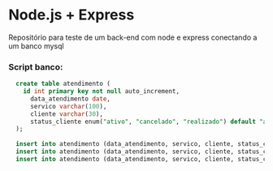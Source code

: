 # Node.js + Express

Repositório para teste de um back-end com node e express conectando a um banco mysql

### Script banco:

```sql 
  create table atendimento (
  	id int primary key not null auto_increment,
      data_atendimento date,
      servico varchar(100),
      cliente varchar(30),
      status_cliente enum("ativo", "cancelado", "realizado") default "ativo"
  );
  
  insert into atendimento (data_atendimento, servico, cliente, status_cliente) values ('2024-05-31', "corte cabelo", "Gustavo", "ativo");
  insert into atendimento (data_atendimento, servico, cliente, status_cliente) values ('2024-06-01', "barba", "Fulano", "cancelado");
  insert into atendimento (data_atendimento, servico, cliente, status_cliente) values ('2022-12-25', "lavar carro", "Alves", "realizado");
```

